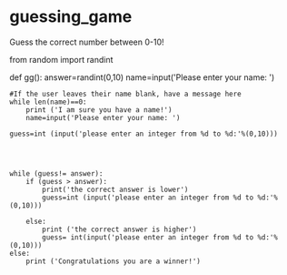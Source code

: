 # guessing_game
Guess the correct number between 0-10!




from random import randint

def gg():
    answer=randint(0,10)
    name=input('Please enter your name: ')

    #If the user leaves their name blank, have a message here
    while len(name)==0:
        print ('I am sure you have a name!')
        name=input('Please enter your name: ')
        
    guess=int (input('please enter an integer from %d to %d:'%(0,10)))

    

    
    while (guess!= answer):
        if (guess > answer):
            print('the correct answer is lower')
            guess=int (input('please enter an integer from %d to %d:'%(0,10)))

        else:
            print ('the correct answer is higher')
            guess= int(input('please enter an integer from %d to %d:'%(0,10)))
    else:
        print ('Congratulations you are a winner!')








    
